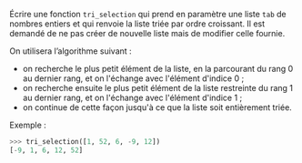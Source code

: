 Écrire une fonction `tri_selection` qui prend en paramètre une liste `tab` de nombres
entiers et qui renvoie la liste triée par ordre croissant. Il est demandé de ne pas créer de
nouvelle liste mais de modifier celle fournie.


On utilisera l’algorithme suivant :

- on recherche le plus petit élément de la liste, en la parcourant du rang 0 au dernier
rang, et on l'échange avec l'élément d'indice 0 ;
- on recherche ensuite le plus petit élément de la liste restreinte du rang 1 au dernier
rang, et on l'échange avec l'élément d'indice 1 ;
- on continue de cette façon jusqu'à ce que la liste soit entièrement triée.

Exemple :
```python
>>> tri_selection([1, 52, 6, -9, 12])
[-9, 1, 6, 12, 52]
``` 